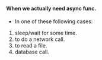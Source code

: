 #### When we actually need async func.
- In one of these following cases: 
1. sleep/wait for some time.
2. to do a network call.
3. to read a file.
4. database call.